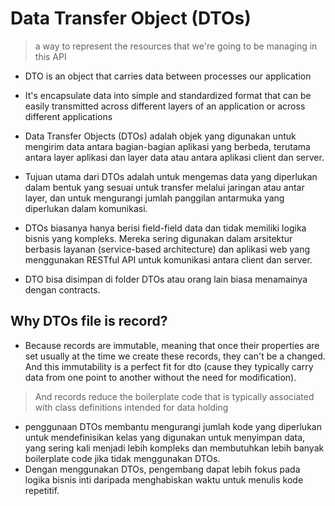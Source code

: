 # Data Transfer Object (DTOs)

> a way to represent the resources that we're going to be managing in this API

* DTO is an object that carries data between processes our application
* It's encapsulate data into simple and standardized format that can be easily transmitted across different layers of an application or across different applications

* Data Transfer Objects (DTOs) adalah objek yang digunakan untuk mengirim data antara bagian-bagian aplikasi yang berbeda, terutama antara layer aplikasi dan layer data atau antara aplikasi client dan server. 
* Tujuan utama dari DTOs adalah untuk mengemas data yang diperlukan dalam bentuk yang sesuai untuk transfer melalui jaringan atau antar layer, dan untuk mengurangi jumlah panggilan antarmuka yang diperlukan dalam komunikasi.
* DTOs biasanya hanya berisi field-field data dan tidak memiliki logika bisnis yang kompleks. Mereka sering digunakan dalam arsitektur berbasis layanan (service-based architecture) dan aplikasi web yang menggunakan RESTful API untuk komunikasi antara client dan server.
* DTO bisa disimpan di folder DTOs atau orang lain biasa menamainya dengan contracts.


## Why DTOs file is record?
* Because records are immutable, meaning that once their properties are set usually at the time we create these records, they can't be a changed. And this immutability is a perfect fit for dto (cause they typically carry data from one point to another without the need for modification).

> And records reduce the boilerplate code that is typically associated with class definitions intended for data holding
* penggunaan DTOs membantu mengurangi jumlah kode yang diperlukan untuk mendefinisikan kelas yang digunakan untuk menyimpan data, yang sering kali menjadi lebih kompleks dan membutuhkan lebih banyak boilerplate code jika tidak menggunakan DTOs. 
* Dengan menggunakan DTOs, pengembang dapat lebih fokus pada logika bisnis inti daripada menghabiskan waktu untuk menulis kode repetitif.